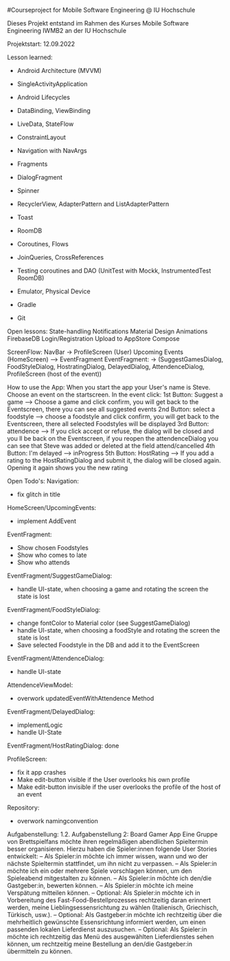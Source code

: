 #Courseproject for Mobile Software Engineering @ IU Hochschule

Dieses Projekt entstand  im Rahmen des Kurses Mobile Software Engineering IWMB2 an der IU Hochschule

Projektstart: 12.09.2022 

Lesson learned: 
- Android Architecture (MVVM) 
- SingleActivityApplication
- Android Lifecycles
- DataBinding, ViewBinding
- LiveData, StateFlow 
- ConstraintLayout 

- Navigation with NavArgs
- Fragments 
- DialogFragment
- Spinner
- RecyclerView, AdapterPattern and ListAdapterPattern
- Toast 

- RoomDB
- Coroutines, Flows
- JoinQueries, CrossReferences
- Testing coroutines and DAO (UnitTest with Mockk, InstrumentedTest RoomDB)

- Emulator, Physical Device
- Gradle
- Git

Open lessons:
State-handling 
Notifications 
Material Design
Animations
FirebaseDB
Login/Registration
Upload to AppStore
Compose

ScreenFlow:
NavBar -> ProfileScreen (User)
Upcoming Events (HomeScreen) --> EventFragment
EventFragment: -> (SuggestGamesDialog, FoodStyleDialog, HostratingDialog, DelayedDialog, AttendenceDialog, ProfileScreen (host of the event))

How to use the App:
When you start the app your User's name is Steve. Choose an event on the startscreen. 
In the event click:
1st Button: Suggest a game
--> Choose a game and click confirm, you will get back to the Eventscreen, there you can see all suggested events
2nd Button: select a foodstyle
--> choose a foodstyle and click confirm, you will get back to the Eventscreen, there all selected Foodstyles will be displayed
3rd Button: attendence
--> If you click accept or refuse, the dialog will be closed and you ll be back on the Eventscreen, if you reopen the attendenceDialog you can see that Steve was added or deleted at the field attend/cancelled
4th Button: I'm delayed
--> inProgress
5th Button: HostRating
--> If you add a rating to the HostRatingDialog and submit it, the dialog will be closed again. Opening it again shows you the new rating

Open Todo's:
Navigation:
- fix glitch in title

HomeScreen/UpcomingEvents:
- implement AddEvent

EventFragment: 
- Show chosen Foodstyles
- Show who comes to late
- Show who attends

EventFragment/SuggestGameDialog: 
- handle UI-state, when choosing a game and rotating the screen the state is lost
  
EventFragment/FoodStyleDialog:
- change fontColor to Material color (see SuggestGameDialog)
- handle UI-state, when choosing a foodStyle and rotating the screen the state is lost
- Save selected Foodstyle in the DB and add it to the EventScreen
  
EventFragment/AttendenceDialog:
- handle UI-state

AttendenceViewModel:
- overwork updatedEventWithAttendence Method


EventFragment/DelayedDialog:
- implementLogic
- handle UI-State

EventFragment/HostRatingDialog:
done

ProfileScreen: 
- fix it app crashes
- Make edit-button visible if the User overlooks his own profile
- Make edit-button invisible if the user overlooks the profile of the host of an event

Repository: 
- overwork namingconvention


Aufgabenstellung:
1.2. Aufgabenstellung 2: Board Gamer App
Eine Gruppe von Brettspielfans möchte ihren regelmäßigen abendlichen Spieltermin besser organisieren. Hierzu
haben die Spieler:innen folgende User Stories entwickelt:
– Als Spieler:in möchte ich immer wissen, wann und wo der nächste Spieltermin stattfindet, um ihn nicht
zu verpassen.
– Als Spieler:in möchte ich ein oder mehrere Spiele vorschlagen können, um den Spieleabend mitgestalten
zu können.
– Als Spieler:in möchte ich den/die Gastgeber:in, bewerten können.
– Als Spieler:in möchte ich meine Verspätung mitteilen können.
– Optional: Als Spieler:in möchte ich in Vorbereitung des Fast-Food-Bestellprozesses rechtzeitig daran
erinnert werden, meine Lieblingsessensrichtung zu wählen (Italienisch, Griechisch, Türkisch, usw.).
– Optional: Als Gastgeber:in möchte ich rechtzeitig über die mehrheitlich gewünschte Essensrichtung
informiert werden, um einen passenden lokalen Lieferdienst auszusuchen.
– Optional: Als Spieler:in möchte ich rechtzeitig das Menü des ausgewählten Lieferdienstes sehen können,
um rechtzeitig meine Bestellung an den/die Gastgeber:in übermitteln zu können.
